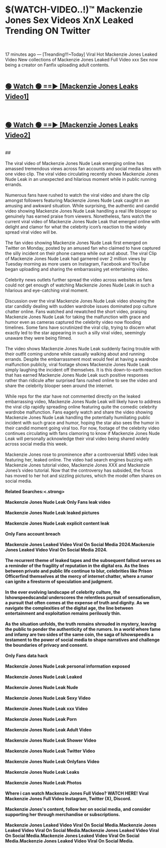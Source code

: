# $(WATCH-VIDEO..!)™ Mackenzie Jones Sex Videos XnX Leaked Trending ON Twitter<br>
<br>

17 minutes ago — [Treanding!!!~Today] Viral Hot Mackenzie Jones Leaked Video New collections of Mackenzie Jones Leaked Full Video xxx Sex now being a creator on Fanfix uploading adult contents.
<br>
 <br>

##  <a href="https://best2vid.blogspot.com?title=Mackenzie_Jones">🟢 Watch 🟢 ==► [Mackenzie Jones Leaks Video1]</a><br>
  <br>

##  <a href="https://best2vid.blogspot.com?title=Mackenzie_Jones">🟢 Watch 🟢 ==► [Mackenzie Jones Leaks Video2]</a><br>
  <br>
  ##
  <br>
  <br>
The viral video of Mackenzie Jones Nude Leak emerging online has amassed tremendous views across fan accounts and social media sites with one video clip. The viral video circulating recently shows Mackenzie Jones Nude Leak in an unexpected and hilarious moment while in public running errands.
<br><br>
Numerous fans have rushed to watch the viral video and share the clip amongst followers featuring Mackenzie Jones Nude Leak caught in an amusing and awkward situation. While surprising, the authentic and candid video showing Mackenzie Jones Nude Leak handling a real life blooper so genuinely has earned praise from viewers. Nonetheless, fans watch the current viral video of Mackenzie Jones Nude Leak that emerged online with delight and clamor for what the celebrity icon’s reaction to the widely spread viral video will be.
<br><br>
The fan video showing Mackenzie Jones Nude Leak first emerged on Twitter on Monday, posted by an amused fan who claimed to have captured the silly incident on their phone camera while out and about. The viral Clip of Mackenzie Jones Nude Leak had garnered over 2 million views by Tuesday morning as more users on Instagram, Facebook and YouTube began uploading and sharing the embarrassing yet entertaining video.
<br><br>
Celebrity news outlets further spread the video across websites as fans could not get enough of watching Mackenzie Jones Nude Leak in such a hilarious and eye-catching viral moment.
<br><br>
Discussion over the viral Mackenzie Jones Nude Leak video showing the star candidly dealing with sudden wardrobe issues dominated pop culture chatter online. Fans watched and rewatched the short video, praising Mackenzie Jones Nude Leak for taking the malfunction with grace and humor even as cameras captured the celebrity video now flooding timelines. Some fans have scrutinized the viral clip, trying to discern what exactly led to the star appearing in such a silly viral video, seemingly unaware they were being filmed.
<br><br>
The video shows Mackenzie Jones Nude Leak suddenly facing trouble with their outfit coming undone while casually walking about and running errands. Despite the embarrassment most would feel at having a wardrobe malfunction publicly, viral footage shows Mackenzie Jones Nude Leak simply laughing the incident off themselves. It is this down-to-earth reaction that has earned Mackenzie Jones Nude Leak such positive responses rather than ridicule after surprised fans rushed online to see the video and share the celebrity blooper seen around the internet.
<br><br>
While reps for the star have not commented directly on the leaked embarrassing video, Mackenzie Jones Nude Leak will likely have to address the viral clip rapidly spreading online featuring quite the comedic celebrity wardrobe malfunction. Fans eagerly watch and share the video showing Mackenzie Jones Nude Leak handling the potentially humiliating public incident with such grace and humor, hoping the star also sees the humor in their candid moment going viral too. For now, footage of the celebrity video continues circulating with fans clamoring to know if Mackenzie Jones Nude Leak will personally acknowledge their viral video being shared widely across social media this week.
<br><br>
Mackenzie Jones rose to prominence after a controversial MMS video leak featuring her, leaked online. The video had search engines buzzing with Mackenzie Jones tutorial video, Mackenzie Jones XXX and Mackenzie Jones’s video tutorial. Now that the controversy has subsided, the focus has moved to her hot and sizzling pictures, which the model often shares on social media.
<br><br>
<strong>Related Searches:<.strong>
<br><br>
Mackenzie Jones Nude Leak Only Fans leak video
<br><br>
Mackenzie Jones Nude Leak leaked pictures
<br><br>
Mackenzie Jones Nude Leak explicit content leak
<br><br>
Only Fans account breach
<br><br>
Mackenzie Jones Leaked Video Viral On Social Media 2024.Mackenzie Jones Leaked Video Viral On Social Media 2024.
<br><br>
The recurrent theme of leaked tapes and the subsequent fallout serves as a reminder of the fragility of reputation in the digital era. As the lines between private and public life continue to blur, celebrities like Prison Officerfind themselves at the mercy of internet chatter, where a rumor can ignite a firestorm of speculation and judgment.
<br><br>
In the ever evolving landscape of celebrity culture, the Ishowspeedscandal underscores the relentless pursuit of sensationalism, a pursuit that often comes at the expense of truth and dignity. As we navigate the complexities of the digital age, the line between entertainment and exploitation remains perilously thin.
<br><br>
As the situation unfolds, the truth remains shrouded in mystery, leaving the public to ponder the authenticity of the rumors. In a world where fame and infamy are two sides of the same coin, the saga of Ishowspeedis a testament to the power of social media to shape narratives and challenge the boundaries of privacy and consent.
<br><br>
Only Fans data hack
<br><br>
Mackenzie Jones Nude Leak personal information exposed
<br><br>
Mackenzie Jones Nude Leak Leaked
<br><br>
Mackenzie Jones Nude Leak Nude
<br><br>
Mackenzie Jones Nude Leak Sexy Video
<br><br>
Mackenzie Jones Nude Leak xxx Video
<br><br>
Mackenzie Jones Nude Leak Porn
<br><br>
Mackenzie Jones Nude Leak Adult Video
<br><br>
Mackenzie Jones Nude Leak Shower Video
<br><br>
Mackenzie Jones Nude Leak Twitter Video
<br><br>
Mackenzie Jones Nude Leak Onlyfans Video
<br><br>
Mackenzie Jones Nude Leak Leaks
<br><br>
Mackenzie Jones Nude Leak Photos
<br><br>
Where i can watch Mackenzie Jones Full Video? WATCH HERE! Viral Mackenzie Jones Full Video Instagram, Twitter (X), Discord.
<br><br>
Mackenzie Jones's content, follow her on social media, and consider supporting her through merchandise or subscriptions.
<br><br>
Mackenzie Jones Leaked Video Viral On Social Media.Mackenzie Jones Leaked Video Viral On Social Media.Mackenzie Jones Leaked Video Viral On Social Media.Mackenzie Jones Leaked Video Viral On Social Media.Mackenzie Jones Leaked Video Viral On Social Media.